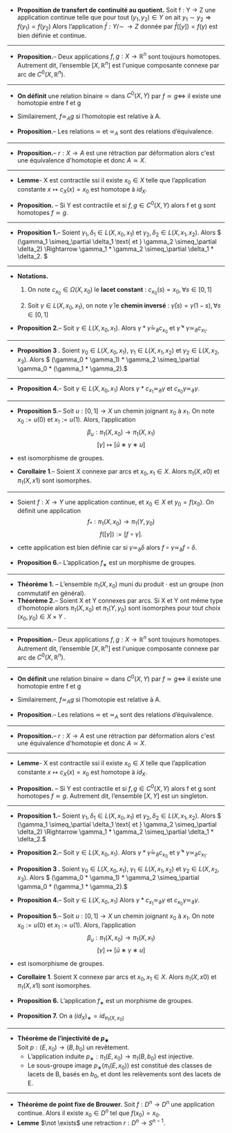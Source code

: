 

- **Proposition de transfert de continuité au quotient.**
Soit f : Y → Z une application continue telle que 
pour tout $(y_1, y_2) \in Y$  on ait $y_1 ∼ y_2 \Rightarrow   f(y_1) = f(y_2)$
Alors l’application $\bar{f} : Y/∼ \,\rightarrow   Z$ donnée par $\bar{f}([y]) = f(y)$ 
est bien définie et continue.

---


- **Proposition.**– Deux applications $f, g : X \to \mathbb{R}^n$
 sont toujours homotopes. Autrement dit, l’ensemble $[X, \mathbb{R}^n]$ est l'unique composante connexe par arc de $C^0(X, \mathbb{R}^n)$.


 ---

- **On définit** une relation binaire $\simeq$  dans 
$C^0(X, Y)$ par $f \simeq g \Leftrightarrow$ il existe une homotopie entre f et g
- Similairement, $f \simeq_A g$ si l’homotopie est relative à A.

- **Proposition**.– Les relations $\simeq$ et $\simeq_A$ sont des relations d’équivalence.


---


- **Proposition.**– $r : X \to A$ est une rétraction par déformation
alors c'est une équivalence d'homotopie et donc $A \simeq X$.

---

- **Lemme**-  X est contractile ssi il existe 
$x_0 \in X$ telle que l’application constante 
$x \mapsto  c_X (x) = x_0$ est homotope à $id_X$.

- **Proposition.** – Si Y est contractile et si $f, g \in C^0(X, Y)$ 
alors f et g sont homotopes $f \simeq g$. 

---

- **Proposition 1.**– Soient 
$\gamma_1, \delta_1 \in L(X, x_0, x_1)$ et $\gamma_2, \delta_2 \in L(X, x_1, x_2)$. 
Alors $
(\gamma_1 \simeq_\partial \delta_1 \text{ et } \gamma_2 \simeq_\partial \delta_2) \Rightarrow \gamma_1 * \gamma_2 \simeq_\partial \delta_1 * \delta_2.
$

---

- **Notations.** 
    1. On note $c_{x_0} \in \Omega(X, x_0)$ le **lacet constant** :
$c_{x_0}(s) = x_0,\,\forall s \in [0, 1]$

    2.  Soit $\gamma \in L(X, x_0, x_1)$, on note $\bar{\gamma}$ le **chemin inversé** :
$\bar{\gamma}(s) = \gamma(1 - s),\,\forall s \in [0, 1]$

- **Proposition 2.**– Soit $\gamma \in L(X, x_0, x_1)$. 
Alors $\gamma * \bar{\gamma} \simeq_\partial c_{x_0} \text{ et } \bar{\gamma} * \gamma \simeq_\partial c_{x_1}.$


---


- **Proposition 3 .** Soient 
$\gamma_0 \in L(X, x_0, x_1)$, $\gamma_1 \in L(X, x_1, x_2)$ et $\gamma_2 \in L(X, x_2, x_3)$. 
Alors $
(\gamma_0 * \gamma_1) * \gamma_2 \simeq_\partial \gamma_0 * (\gamma_1 * \gamma_2).$

---

- **Proposition 4.**– Soit $\gamma \in L(X, x_0, x_1)$ 
Alors $\gamma * c_{x_1} \simeq_\partial \gamma \text{ et } c_{x_0} \gamma \simeq_\partial \gamma.$

---

- **Proposition 5**.– Soit $u : [0, 1] \to X$ un chemin joignant $x_0$ à $x_1$.
On note $x_0 := u(0)$ et $x_1 := u(1)$. Alors, l’application
$$\beta_u :\pi_1(X, x_0) \to \pi_1(X, x_1)$$
$$[γ] \mapsto [\bar{u} ∗ γ ∗ u]$$
- est isomorphisme de groupes.

- **Corollaire 1**.– Soient X connexe par arcs et $x_0, x_1 ∈ X$. 
Alors $\pi_1(X, x0)$ et $\pi_1(X, x1)$ sont isomorphes.
---

- Soient $f : X → Y$ une application continue,
et $x_0 ∈ X$ et $y_0 = f(x_0)$. On définit une application
$$f_* : \pi_1(X, x_0) \to \pi_1(Y, y_0)$$
$$f([\gamma]) := [f \circ \gamma].$$
- cette application est bien définie 
car si $\gamma \simeq_\partial \delta$ alors $f \circ \gamma \simeq_\partial f \circ \delta$.

- **Proposition 6.**– L’application $f_∗$ est un morphisme de
groupes.


---

- **Théorème 1.** – L’ensemble $\pi_1(X, x_0)$ muni du produit $\cdot$ est un groupe (non commutatif en général).
- **Théorème 2.**– Soient X et Y connexes par arcs. 
Si X et Y ont même type d’homotopie alors 
$\pi_1(X, x_0)$ et $\pi_1(Y, y_0)$ sont isomorphes 
pour tout choix $(x_0, y_0) ∈ X \times Y$ .


---

- **Proposition.**– Deux applications $f, g : X \to \mathbb{R}^n$
 sont toujours homotopes. Autrement dit, l’ensemble $[X, \mathbb{R}^n]$ est l'unique composante connexe par arc de $C^0(X, \mathbb{R}^n)$.

---


- **On définit** une relation binaire $\simeq$  dans 
$C^0(X, Y)$ par $f \simeq g \Leftrightarrow$ il existe une homotopie entre f et g
- Similairement, $f \simeq_A g$ si l’homotopie est relative à A.

- **Proposition**.– Les relations $\simeq$ et $\simeq_A$ sont des relations d’équivalence.

---

- **Proposition.**– $r : X \to A$ est une rétraction par déformation
alors c'est une équivalence d'homotopie et donc $A \simeq X$.

---

- **Lemme**-  X est contractile ssi il existe 
$x_0 \in X$ telle que l’application constante 
$x \mapsto  c_X (x) = x_0$ est homotope à $id_X$.

- **Proposition.** – Si Y est contractile et si $f, g \in C^0(X, Y)$ 
alors f et g sont homotopes $f \simeq g$. 
Autrement dit, l’ensemble $[X, Y]$ est un singleton.

---


- **Proposition 1.**– Soient 
$\gamma_1, \delta_1 \in L(X, x_0, x_1)$ et $\gamma_2, \delta_2 \in L(X, x_1, x_2)$. 
Alors $
(\gamma_1 \simeq_\partial \delta_1 \text{ et } \gamma_2 \simeq_\partial \delta_2) \Rightarrow \gamma_1 * \gamma_2 \simeq_\partial \delta_1 * \delta_2.$

- **Proposition 2.**– Soit $\gamma \in L(X, x_0, x_1)$. 
Alors $\gamma *\bar{\gamma} \simeq_\partial c_{x_0} \text{ et } \bar{\gamma} * \gamma \simeq_\partial c_{x_1}.$



- **Proposition 3 .** Soient 
$\gamma_0 \in L(X, x_0, x_1)$, $\gamma_1 \in L(X, x_1, x_2)$ et $\gamma_2 \in L(X, x_2, x_3)$. 
Alors $
(\gamma_0 * \gamma_1) * \gamma_2 \simeq_\partial \gamma_0 * (\gamma_1 * \gamma_2).$
- **Proposition 4.**– Soit $\gamma \in L(X, x_0, x_1)$ 
Alors $\gamma * c_{x_1} \simeq_\partial \gamma \text{ et } c_{x_0} \gamma \simeq_\partial \gamma.$


- **Proposition 5**.– Soit $u : [0, 1] \to X$ un chemin joignant $x_0$ à $x_1$.
On note $x_0 := u(0)$ et $x_1 := u(1)$. Alors, l’application
$$\beta_u :\pi_1(X, x_0) \to \pi_1(X, x_1)$$
$$[γ] \mapsto [\bar{u} ∗ γ ∗ u]$$
- est isomorphisme de groupes.

- **Corollaire 1**. Soient X connexe par arcs et $x_0, x_1 ∈ X$. 
Alors $\pi_1(X, x0)$ et $\pi_1(X, x1)$ sont isomorphes.
- **Proposition 6.** L’application $f_∗$ est un morphisme de
groupes.
- **Proposition 7.** On a $(id_X)_∗ = id_{\pi_1(X, x_0)}$ 



---



- **Théorème de l’injectivité de $p_∗$**  
Soit $p : (E, x_0) → (B,b_0)$ un revêtement. 
    - L’application induite $p_∗ : \pi_1(E, x_0) \to \pi_1(B, b_0)$ est injective. 
    - Le sous-groupe image $p_∗(\pi_1(E, x_0))$ est
constitué des classes de lacets de B, basés en $b_0$, 
et dont les relèvements sont des lacets de E.


---


- **Théorème de point fixe de Brouwer.**
Soit $f : D^n \to D^n$ une application continue.
Alors il existe $x_0 \in D^n$ tel que $f(x_0) = x_0$.
- **Lemme**
$\not \exists$ une retraction $r : D^n \to S^{n-1}$.




